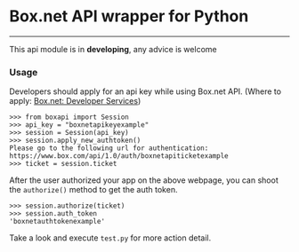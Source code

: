 # Box.net API wrapper for Python #
---

This api module is in **developing**, any advice is welcome

### Usage

Developers should apply for an api key while using Box.net API. (Where to apply: [Box.net: Developer Services](https://www.box.com/developers/services))

	>>> from boxapi import Session
	>>> api_key = "boxnetapikeyexample"
	>>> session = Session(api_key)
	>>> session.apply_new_authtoken()
	Please go to the following url for authentication: https://www.box.com/api/1.0/auth/boxnetapiticketexample
	>>> ticket = session.ticket

After the user authorized your app on the above webpage, you can shoot the `authorize()` method to get the auth token.

	>>> session.authorize(ticket)
	>>> session.auth_token
	'boxnetauthtokenexample'

Take a look and execute `test.py` for more action detail.